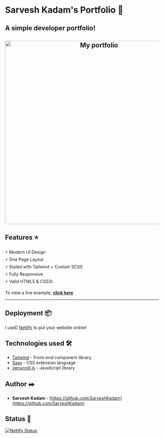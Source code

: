 # Sarvesh Kadam's Portfolio 🚀

## A simple developer portfolio!

<h2 align="center">
  <img src="./images/portfolioproject.gif" alt="My portfolio" width="600px" />
  <br>
</h2>


## Features ⭐

⚡️ Modern UI Design\
⚡️ One Page Layout\
⚡️ Styled with Tailwind + Custom SCSS\
⚡️ Fully Responsive\
⚡️ Valid HTML5 & CSS3\

To view a live example, **[click here](https://www.sarveshkadam.com/)**

---


## Deployment 📦


I useD [Netlify](https://netlify.com) to put your website online!


## Technologies used 🛠️

- [Tailwind](https://tailwindcss.com/) - Front-end component library
- [Sass](https://sass-lang.com/documentation) - CSS extension language
- [zenscroll.js](https://github.com/zengabor/zenscroll) - JavaScript library

## Author ✒️

- **Sarvesh Kadam** - [https://github.com/SarveshKadam](https://github.com/SarveshKadam)

## Status 🌠

[![Netlify Status](https://api.netlify.com/api/v1/badges/75600296-89eb-4640-9e7e-fa87fba7ce76/deploy-status)](https://app.netlify.com/sites/simplfolio/deploys)
